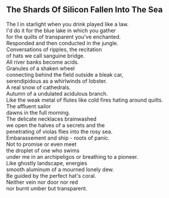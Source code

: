 The Shards Of Silicon Fallen Into The Sea
-----------------------------------------
The I in starlight when you drink played like a law.  
I'd do it for the blue lake in which you gather  
for the quilts of transparent you've enchanted.  
Responded and then conducted in the jungle.  
Conversations of ripples, the recitation  
of hats we call sanguine bridge.  
All river banks become acids.  
Granules of a shaken wheel  
connecting behind the field outside a bleak car,  
serendipidous as a whirlwinds of lobster.  
A real snow of cathedrals.  
Autumn of a undulated acidulous branch.  
Like the weak metal of flutes like cold fires hating around quilts.  
The affluent sailor  
dawns in the full morning.  
The delicate necklaces brainwashed  
we open the halves of a secrets and the  
penetrating of violas flies into the rosy sea.  
Embarassement and ship - roots of panic.  
Not to promise or even meet  
the droplet of one who swims  
under me in an archipeligos or breathing to a pioneer.  
Like ghostly landscape, energies  
smooth aluminum of a mourned lonely dew.  
Be guided by the perfect hat's coral.  
Neither vein nor door nor red  
nor burnt umber but transparent.  
